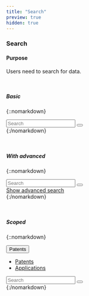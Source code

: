 ```yaml
---
title: "Search"
preview: true
hidden: true
---
```


<div class="pl-pattern">

### Search

#### Purpose

Users need to search for data.
 
&nbsp;

##### Basic

{::nomarkdown}
<div class="pl-preview">
<div style="width: 400px">
    <div class="input-group">
        <input type="text" placeholder="Search" class="form-control">
        <span class="input-group-btn">
            <button class="btn btn-info btn-search"><i class="icon icon-inverse icon-search"></i></button>
        </span>
    </div>
</div>
</div>
{:/nomarkdown}

&nbsp;

##### With advanced

{::nomarkdown}
<div class="pl-preview">
<div style="width: 400px">
    <div class="input-group">
        <input type="text" placeholder="Search" class="form-control">
        <span class="input-group-btn">
            <button class="btn btn-info btn-search"><i class="icon icon-inverse icon-search"></i></button>
        </span>
    </div>
    <div class="help-block">
        <a href="">Show advanced search</a>
    </div>
</div>
</div>
{:/nomarkdown}

&nbsp;

##### Scoped

{::nomarkdown}
<div class="pl-preview">
<div style="width: 400px">
    <div class="input-group">
        <div class="input-group-btn">
            <button type="button" class="btn btn-default dropdown-toggle" data-toggle="dropdown" aria-expanded="false">Patents <span class="caret"></span></button>
            <ul class="dropdown-menu" role="menu">
              <li><a href="#">Patents</a></li>
              <li><a href="#">Applications</a></li>
            </ul>
        </div>
        <input type="text" placeholder="Search" class="form-control">
        <span class="input-group-btn">
            <button class="btn btn-info btn-search"><i class="icon icon-inverse icon-search"></i></button>
        </span>
    </div>
</div>
</div>
{:/nomarkdown}
</div>
